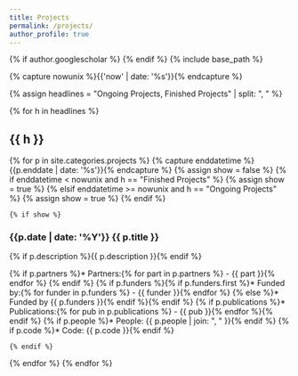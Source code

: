 ```yaml
---
title: Projects
permalink: /projects/
author_profile: true
---
```

{% if author.googlescholar %}
{% endif %}
{% include base_path %}

<!-- NOTE! NEW PROJECTS ARE ADDED AS POSTS IN projects/_posts! //-->
<!-- THIS FILE NEEDS EDITING ONLY IF THE PRESENTATION OF THE PROJECTS NEED TO CHANGE. //-->

{% capture nowunix %}{{'now' | date: '%s'}}{% endcapture %}

{% assign headlines = "Ongoing Projects, Finished Projects" | split: ", " %}

{% for h in headlines %}

## {{ h }}

  {% for p in site.categories.projects %}
    {% capture enddatetime %}{{p.enddate | date: '%s'}}{% endcapture %}
    {% assign show = false %}
    {% if enddatetime < nowunix and h == "Finished Projects" %}
      {% assign show = true %}
    {% elsif enddatetime >= nowunix and h == "Ongoing Projects" %}
      {% assign show = true %}
    {% endif %}

    {% if show %}

### {{p.date | date: '%Y'}} {{ p.title }}

{% if p.description %}{{ p.description }}{% endif %}

{% if p.partners %}* Partners:{% for part in p.partners %}
    - {{ part }}{% endfor %}
{% endif %}
{% if p.funders %}{% if p.funders.first %}* Funded by:{% for funder in p.funders %}
    - {{ funder }}{% endfor %}
{% else %}* Funded by {{ p.funders }}{% endif %}{% endif %}
{% if p.publications %}* Publications:{% for pub in p.publications %}
    - {{ pub }}{% endfor %}{% endif %}
{% if p.people %}* People: {{ p.people | join: ", " }}{% endif %}
{% if p.code %}* Code: {{ p.code }}{% endif %}

    {% endif %}
  {% endfor %}
{% endfor %}

